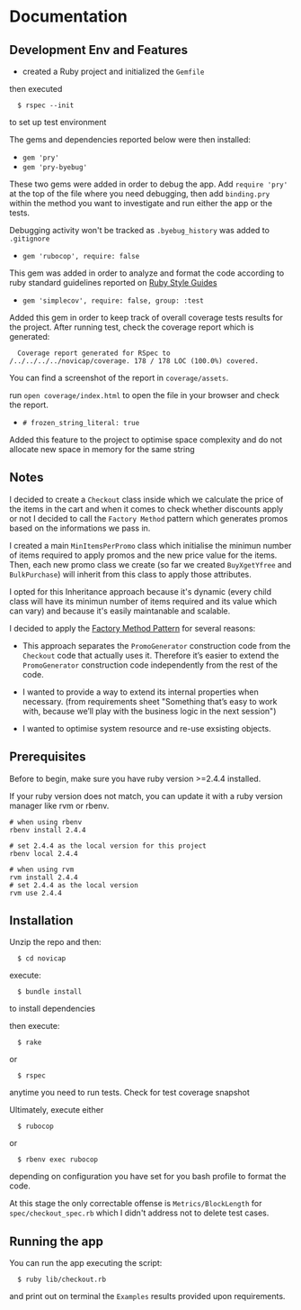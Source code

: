 # Documentation
## Development Env and Features
* created a Ruby project and initialized the `Gemfile`

then executed

  ```
    $ rspec --init
  ```

  to set up test environment

The gems and dependencies reported below were then installed:

* `gem 'pry'`
* `gem 'pry-byebug'`

These two gems were added in order to debug the app.
Add `require 'pry'` at the top of the file where you need debugging,
then add `binding.pry` within the method you want to investigate and run either the app or the tests.

Debugging activity won't be tracked as `.byebug_history` was added to `.gitignore`

* `gem 'rubocop', require: false`

This gem was added in order to analyze and format the code according to
ruby standard guidelines reported on [Ruby Style Guides](https://rubystyle.guide/)

* `gem 'simplecov', require: false, group: :test`

Added this gem in order to keep track of overall coverage tests results for the project.
After running test, check the coverage report which is generated:
```
  Coverage report generated for RSpec to /../../../../novicap/coverage. 178 / 178 LOC (100.0%) covered.
```

You can find a screenshot of the report in `coverage/assets`.

run `open coverage/index.html` to open the file in your browser and check the report.

* `# frozen_string_literal: true`

Added this feature to the project to optimise space complexity and do not allocate new space in memory
for the same string

## Notes
I decided to create a `Checkout` class inside which we calculate the price of the items in the cart
and when it comes to check whether discounts apply or not I decided to call the `Factory Method` pattern
which generates promos based on the informations we pass in.

I created a main `MinItemsPerPromo` class which initialise the minimun number of items required to apply promos and the new price value for the items. Then, each new promo class we create (so far we created `BuyXgetYfree` and `BulkPurchase`) will inherit from this class to apply those attributes.

I opted for this Inheritance approach because it's dynamic (every child class will have its minimun number of items required and its value which can vary) and because it's easily maintanable and scalable.

I decided to apply the  [Factory Method Pattern](https://bogdanvlviv.com/posts/ruby/patterns/design-patterns-in-ruby.html) for several reasons:

* This approach separates the `PromoGenerator` construction code from the `Checkout` code that actually uses it. Therefore it’s easier to extend the `PromoGenerator` construction code independently from the rest of the code.

* I wanted to provide a way to extend its internal properties when necessary. (from requirements sheet "Something that’s easy to work with, because we’ll play with the business logic in the next session")

* I wanted to optimise system resource and re-use exsisting objects.

## Prerequisites
Before to begin, make sure you have ruby version >=2.4.4 installed.

If your ruby version does not match, you can update it with a ruby version manager like rvm or rbenv.

```
# when using rbenv
rbenv install 2.4.4
```

```
# set 2.4.4 as the local version for this project
rbenv local 2.4.4
```

```
# when using rvm
rvm install 2.4.4
# set 2.4.4 as the local version
rvm use 2.4.4
```

## Installation
Unzip the repo and then:
```
  $ cd novicap
```
execute:
```
  $ bundle install
```
to install dependencies

then execute:
```
  $ rake
```

or
```
  $ rspec
```

anytime you need to run tests. Check for test coverage snapshot

Ultimately, execute either
```
  $ rubocop
```
or
```
  $ rbenv exec rubocop
```
depending on configuration you have set for you bash profile to format the code.

At this stage the only correctable offense is `Metrics/BlockLength` for `spec/checkout_spec.rb` which I didn't address not to delete test cases.

## Running the app
You can run the app executing the script:
```
  $ ruby lib/checkout.rb
```

and print out on terminal the `Examples` results provided upon requirements.

